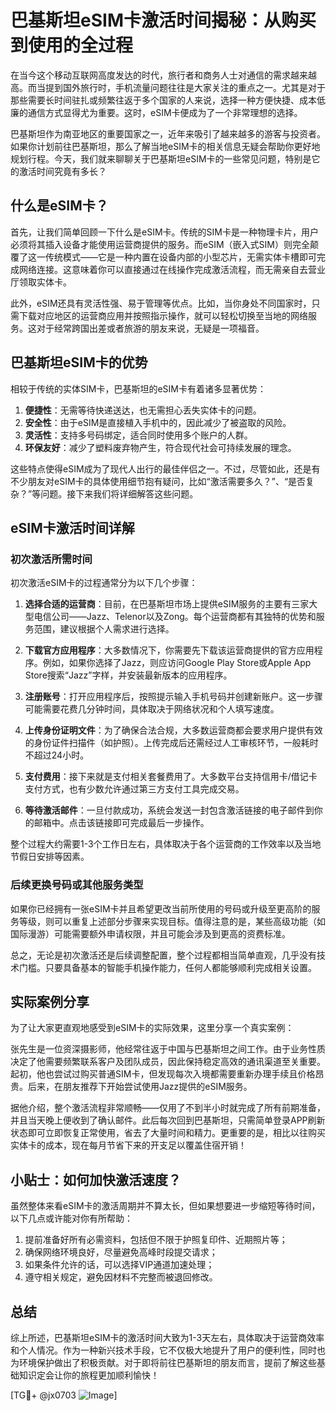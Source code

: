 # 巴基斯坦eSIM卡激活时间揭秘：从购买到使用的全过程

在当今这个移动互联网高度发达的时代，旅行者和商务人士对通信的需求越来越高。而当提到国外旅行时，手机流量问题往往是大家关注的重点之一。尤其是对于那些需要长时间驻扎或频繁往返于多个国家的人来说，选择一种方便快捷、成本低廉的通信方式显得尤为重要。这时，eSIM卡便成为了一个非常理想的选择。

巴基斯坦作为南亚地区的重要国家之一，近年来吸引了越来越多的游客与投资者。如果你计划前往巴基斯坦，那么了解当地eSIM卡的相关信息无疑会帮助你更好地规划行程。今天，我们就来聊聊关于巴基斯坦eSIM卡的一些常见问题，特别是它的激活时间究竟有多长？

## 什么是eSIM卡？

首先，让我们简单回顾一下什么是eSIM卡。传统的SIM卡是一种物理卡片，用户必须将其插入设备才能使用运营商提供的服务。而eSIM（嵌入式SIM）则完全颠覆了这一传统模式——它是一种内置在设备内部的小型芯片，无需实体卡槽即可完成网络连接。这意味着你可以直接通过在线操作完成激活流程，而无需亲自去营业厅领取实体卡。

此外，eSIM还具有灵活性强、易于管理等优点。比如，当你身处不同国家时，只需下载对应地区的运营商应用并按照指示操作，就可以轻松切换至当地的网络服务。这对于经常跨国出差或者旅游的朋友来说，无疑是一项福音。

## 巴基斯坦eSIM卡的优势

相较于传统的实体SIM卡，巴基斯坦的eSIM卡有着诸多显著优势：

1. **便捷性**：无需等待快递送达，也无需担心丢失实体卡的问题。
2. **安全性**：由于eSIM是直接植入手机中的，因此减少了被盗取的风险。
3. **灵活性**：支持多号码绑定，适合同时使用多个账户的人群。
4. **环保友好**：减少了塑料废弃物产生，符合现代社会可持续发展的理念。

这些特点使得eSIM成为了现代人出行的最佳伴侣之一。不过，尽管如此，还是有不少朋友对eSIM卡的具体使用细节抱有疑问，比如“激活需要多久？”、“是否复杂？”等问题。接下来我们将详细解答这些问题。

## eSIM卡激活时间详解

### 初次激活所需时间

初次激活eSIM卡的过程通常分为以下几个步骤：

1. **选择合适的运营商**：目前，在巴基斯坦市场上提供eSIM服务的主要有三家大型电信公司——Jazz、Telenor以及Zong。每个运营商都有其独特的优势和服务范围，建议根据个人需求进行选择。
   
2. **下载官方应用程序**：大多数情况下，你需要先下载该运营商提供的官方应用程序。例如，如果你选择了Jazz，则应访问Google Play Store或Apple App Store搜索“Jazz”字样，并安装最新版本的应用程序。

3. **注册账号**：打开应用程序后，按照提示输入手机号码并创建新账户。这一步骤可能需要花费几分钟时间，具体取决于网络状况和个人填写速度。

4. **上传身份证明文件**：为了确保合法合规，大多数运营商都会要求用户提供有效的身份证件扫描件（如护照）。上传完成后还需经过人工审核环节，一般耗时不超过24小时。

5. **支付费用**：接下来就是支付相关套餐费用了。大多数平台支持信用卡/借记卡支付方式，也有少数允许通过第三方支付工具完成交易。

6. **等待激活邮件**：一旦付款成功，系统会发送一封包含激活链接的电子邮件到你的邮箱中。点击该链接即可完成最后一步操作。

整个过程大约需要1-3个工作日左右，具体取决于各个运营商的工作效率以及当地节假日安排等因素。

### 后续更换号码或其他服务类型

如果你已经拥有一张eSIM卡并且希望更改当前所使用的号码或升级至更高阶的服务等级，则可以重复上述部分步骤来实现目标。值得注意的是，某些高级功能（如国际漫游）可能需要额外申请权限，并且可能会涉及到更高的资费标准。

总之，无论是初次激活还是后续调整配置，整个过程都相当简单直观，几乎没有技术门槛。只要具备基本的智能手机操作能力，任何人都能够顺利完成相关设置。

## 实际案例分享

为了让大家更直观地感受到eSIM卡的实际效果，这里分享一个真实案例：

张先生是一位资深摄影师，他经常往返于中国与巴基斯坦之间工作。由于业务性质决定了他需要频繁联系客户及团队成员，因此保持稳定高效的通讯渠道至关重要。起初，他也尝试过购买普通SIM卡，但发现每次入境都需要重新办理手续且价格昂贵。后来，在朋友推荐下开始尝试使用Jazz提供的eSIM服务。

据他介绍，整个激活流程非常顺畅——仅用了不到半小时就完成了所有前期准备，并且当天晚上便收到了确认邮件。此后每次回到巴基斯坦，只需简单登录APP刷新状态即可立即恢复正常使用，省去了大量时间和精力。更重要的是，相比以往购买实体卡的成本，现在每月节省下来的开支足以覆盖住宿开销！

## 小贴士：如何加快激活速度？

虽然整体来看eSIM卡的激活周期并不算太长，但如果想要进一步缩短等待时间，以下几点或许能对你有所帮助：

1. 提前准备好所有必需资料，包括但不限于护照复印件、近期照片等；
2. 确保网络环境良好，尽量避免高峰时段提交请求；
3. 如果条件允许的话，可以选择VIP通道加速处理；
4. 遵守相关规定，避免因材料不完整而被退回修改。

## 总结

综上所述，巴基斯坦eSIM卡的激活时间大致为1-3天左右，具体取决于运营商效率和个人情况。作为一种新兴技术手段，它不仅极大地提升了用户的便利性，同时也为环境保护做出了积极贡献。对于即将前往巴基斯坦的朋友而言，提前了解这些基础知识定会让你的旅程更加顺利愉快！

[TG💪+ @jx0703 ![Image](https://github.com/user-attachments/assets/dbca1d08-cadb-493c-b0ec-ad6f7a83f270)]